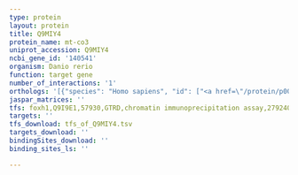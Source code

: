 ```yaml
---
type: protein
layout: protein
title: Q9MIY4
protein_name: mt-co3
uniprot_accession: Q9MIY4
ncbi_gene_id: '140541'
organism: Danio rerio
function: target gene
number_of_interactions: '1'
orthologs: '[{"species": "Homo sapiens", "id": ["<a href=\"/protein/p00414\">P00414</a>"]}, {"species": "Mus musculus", "id": ["P00416"]}, {"species": "Rattus norvegicus", "id": ["<a href=\"/protein/p05505\">P05505</a>"]}, {"species": "Drosophila melanogaster", "id": ["<a href=\"/protein/p00417\">P00417</a>"]}, {"species": "Caenorhabditis elegans", "id": ["G5EFH2"]}, {"species": "Saccharomyces cerevisiae", "id": ["<a href=\"/protein/p00420\">P00420</a>"]}]'
jaspar_matrices: ''
tfs: foxh1,Q9I9E1,57930,GTRD,chromatin immunoprecipitation assay,27924024%5Buid%5D,No
targets: ''
tfs_download: tfs_of_Q9MIY4.tsv
targets_download: ''
bindingSites_download: ''
binding_sites_ls: ''

---
```

